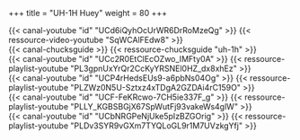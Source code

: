+++
title = "UH-1H Huey"
weight = 80
+++

<div class="contenu"> <!-- le hangar de Sklang //-->
{{< canal-youtube "id" "UCd6iQyhOcUrWR6DrRoMzeQg" >}}
{{< ressource-video-youtube "SqWCAlFEdw8" >}}
</div>

<div class="contenu"> <!-- Chuck's guide //-->
{{< canal-chucksguide >}}
{{< ressource-chucksguide "uh-1h" >}}
</div>

<div class="contenu"> <!-- Everything DCS //-->
{{< canal-youtube "id" "UCc2R0EtClEcOZwo_IMFty0A" >}}
{{< ressource-playlist-youtube "PL3gpnUxYrQr2CcKyYRSNEl0HZ_dx8xhEz" >}}
</div>

<div class="contenu"> <!-- DCS Helicopter flight training by Grizzly //-->
{{< canal-youtube "id" "UCP4rHedsEUs9-a6pbNs04Og" >}}
{{< ressource-playlist-youtube "PLZWz0N5U-Sztxz4xTDgA2GZDAi4rC159O" >}}
</div>

<div class="contenu"> <!-- Deephack //-->
{{< canal-youtube "id" "UCF-FeKRcwo-7CH5ie337F_g" >}}
{{< ressource-playlist-youtube "PLLY_KGBSBGjX67SpWutFj93vakeWs4glW" >}}
</div>

<div class="contenu"> <!-- Loulou de DCS World //-->
{{< canal-youtube "id" "UCbNRGPeNjUke5pIzBZGOrig" >}}
{{< ressource-playlist-youtube "PLDv3SYR9vGXm7TYQLoGL9r1M7UVzkgYfj" >}}
</div>

